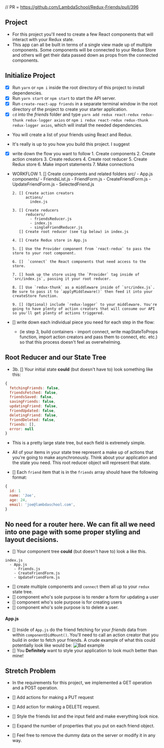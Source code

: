 // PR = https://github.com/LambdaSchool/Redux-Friends/pull/396

## Project

* For this project you'll need to create a few React components that will interact with your Redux state.
* This app can all be built in terms of a single view made up of multiple components. Some components will be connected to your Redux Store and others will get their data passed down as props from the connected components.

## Initialize Project

* [x] Run `yarn` or `npm i` inside the root directory of this project to install dependencies.
* [x] Run `yarn start` or `npm start` to start the API server.
* [x] Run `create-react-app friends` in a separate terminal window in the root directory of the project to create your starter application.
* [x] `cd` into the _friends_ folder and type `yarn add redux react-redux redux-thunk redux-logger axios` or `npm i redux react-redux redux-thunk redux-logger axios`, which will install the needed dependencies.
* You will create a list of your friends using React and Redux.

* It's really is up to you how you build this project. I suggest 

* [x] write down the flow you want to follow
      1. Create components
      2. Create action creators
      3. Create reducers
      4. Create root reducer
      5. Create Redux store
      6. Make import statements
      7. Make connections

* WORKFLOW 
      1. [] Create components and related folders
          src/
            - App.js
            components/
              - FriendsList.js
              - FriendForm.js
              - CreateFriendForm.js
              - UpdateFriendForm.js
              - SelectedFriend.js

      2. [] Create action creators
            actions/
              index.js

      3. [] Create reducers
            reducers/
              - friendsReducer.js
              - index.js
              - singleFriendReducer.js
         [] Create root reducer (see tip below) in index.js

      4. [] Create Redux store in App.js
    
      5. [] Use the Provider component from `react-redux` to pass the store to your root component.

      6. []  `connect` the React components that need access to the store.

      7. [] hook up the store using the `Provider` tag inside of `src/index.js`, passing it your root reducer.

      8. [] Use `redux-thunk` as a middleware inside of `src/index.js`. Be sure to pass it to `applyMiddleware()` then feed it into your createStore function.

      9. [] (Optional) include `redux-logger` to your middleware. You're going to have plenty of action creators that will consume our API so you'll get plenty of actions triggered.

* [] write down each individual piece you need for each step in the flow:
  * (ie step 3, build containers - import connect, write mapStateToProps function, import action creators and pass them to connect, etc. etc.) so that this process doesn't feel as overwhelming.

## Root Reducer and our State Tree

* 3b. [] Your initial state **could** (but doesn't have to) look something like this:

```js
{
  fetchingFriends: false,
  friendsFetched: false,
  friendsSaved: false,
  savingFriends: false,
  updatingFriend: false,
  friendUpdated: false,
  deletingFriend: false,
  friendDeleted: false,
  friends: [],
  error: null
}
```

* This is a pretty large state tree, but each field is extremely simple.
* All of your items in your state tree represent a make up of actions that you're going to make asynchronously. Think about your application and the state you need. This root reducer object will represent that state.

* [] Each `friend` item that is in the `friends` array should have the following format:

```js
{
  id: 1
  name: 'Joe',
  age: 24,
  email: 'joe@lambdaschool.com',
}
```

## No need for a router here. We can fit all we need into one page with some proper styling and layout decisions.

* [] Your component tree **could** (but doesn't have to) look a like this.

```
index.js
  - App.js
    - Friends.js
    - CreateFriendForm.js
    - UpdateFriendForm.js
```

* [] create multiple components and `connect` them all up to your `redux` state tree. 
* [] component who's sole purpose is to render a form for updating a user
* [] component who's sole purpose is for creating users
* [] component who's sole purpose is to delete a user.


#### App.js

* [] Inside of `App.js` do the friend fetching for your _friends_ data from within `componentDidMount()`. You'll need to call an action creator that you build in order to fetch your friends. A crude example of what this could potentially look like would be:
  ![Bad example](https://image.ibb.co/hpg7gw/Screen_Shot_2018_01_24_at_1_07_21_PM.png)
* []  You **Definitely** want to style your application to look much better than mine!

## Stretch Problem

* In the requirements for this project, we implemented a GET operation and a POST operation. 

* [] Add actions for making a PUT request
* [] Add action for making a DELETE request.
* [] Style the friends list and the input field and make everything look nice.
* [] Expand the number of properties that you put on each friend object. 
* [] Feel free to remove the dummy data on the server or modify it in any way.

